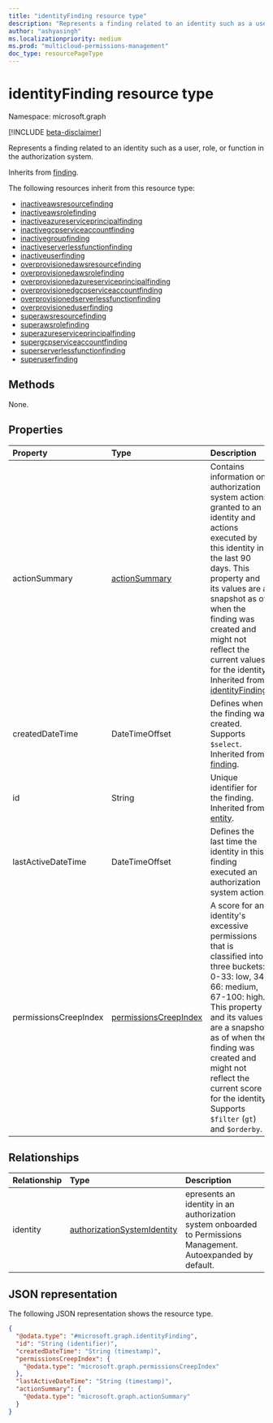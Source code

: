 ```yaml
---
title: "identityFinding resource type"
description: "Represents a finding related to an identity such as a user, role, or function in the authorization system."
author: "ashyasingh"
ms.localizationpriority: medium
ms.prod: "multicloud-permissions-management"
doc_type: resourcePageType
---
```


# identityFinding resource type

Namespace: microsoft.graph

[!INCLUDE [beta-disclaimer](../../includes/beta-disclaimer.md)]

Represents a finding related to an identity such as a user, role, or function in the authorization system.

Inherits from [finding](../resources/finding.md).

The following resources inherit from this resource type:

- [inactiveawsresourcefinding](../resources/inactiveawsresourcefinding.md)
- [inactiveawsrolefinding](../resources/inactiveawsrolefinding.md)
- [inactiveazureserviceprincipalfinding](../resources/inactiveazureserviceprincipalfinding.md)
- [inactivegcpserviceaccountfinding](../resources/inactivegcpserviceaccountfinding.md)
- [inactivegroupfinding](../resources/inactivegroupfinding.md)
- [inactiveserverlessfunctionfinding](../resources/inactiveserverlessfunctionfinding.md)
- [inactiveuserfinding](../resources/inactiveuserfinding.md)
- [overprovisionedawsresourcefinding](../resources/overprovisionedawsresourcefinding.md)
- [overprovisionedawsrolefinding](../resources/overprovisionedawsrolefinding.md)
- [overprovisionedazureserviceprincipalfinding](../resources/overprovisionedazureserviceprincipalfinding.md)
- [overprovisionedgcpserviceaccountfinding](../resources/overprovisionedgcpserviceaccountfinding.md)
- [overprovisionedserverlessfunctionfinding](../resources/overprovisionedserverlessfunctionfinding.md)
- [overprovisioneduserfinding](../resources/overprovisioneduserfinding.md)
- [superawsresourcefinding](../resources/superawsresourcefinding.md)
- [superawsrolefinding](../resources/superawsrolefinding.md)
- [superazureserviceprincipalfinding](../resources/superazureserviceprincipalfinding.md)
- [supergcpserviceaccountfinding](../resources/supergcpserviceaccountfinding.md)
- [superserverlessfunctionfinding](../resources/superserverlessfunctionfinding.md)
- [superuserfinding](../resources/superuserfinding.md)

## Methods
None.

## Properties
|Property|Type|Description|
|:---|:---|:---|
|actionSummary|[actionSummary](../resources/actionsummary.md)|Contains information on authorization system actions granted to an identity and actions executed by this identity in the last 90 days. This property and its values are a snapshot as of when the finding was created and might not reflect the current values for the identity. Inherited from [identityFinding](../resources/identityfinding.md).|
|createdDateTime|DateTimeOffset|Defines when the finding was created. Supports `$select`. Inherited from [finding](../resources/finding.md).|
|id|String|Unique identifier for the finding. Inherited from [entity](../resources/entity.md).|
|lastActiveDateTime|DateTimeOffset|Defines the last time the identity in this finding executed an authorization system action.|
|permissionsCreepIndex|[permissionsCreepIndex](../resources/permissionscreepindex.md)|A score for an identity's excessive permissions that is classified into three buckets: 0-33: low, 34-66: medium, 67-100: high. This property and its values are a snapshot as of when the finding was created and might not reflect the current score for the identity. Supports `$filter` (`gt`) and `$orderby`. |

## Relationships
|Relationship|Type|Description|
|:---|:---|:---|
|identity|[authorizationSystemIdentity](../resources/authorizationsystemidentity.md)|epresents an identity in an authorization system onboarded to Permissions Management. Autoexpanded by default.|

## JSON representation
The following JSON representation shows the resource type.
<!-- {
  "blockType": "resource",
  "keyProperty": "id",
  "@odata.type": "microsoft.graph.identityFinding",
  "baseType": "microsoft.graph.finding",
  "openType": false
}
-->
``` json
{
  "@odata.type": "#microsoft.graph.identityFinding",
  "id": "String (identifier)",
  "createdDateTime": "String (timestamp)",
  "permissionsCreepIndex": {
    "@odata.type": "microsoft.graph.permissionsCreepIndex"
  },
  "lastActiveDateTime": "String (timestamp)",
  "actionSummary": {
    "@odata.type": "microsoft.graph.actionSummary"
  }
}
```

